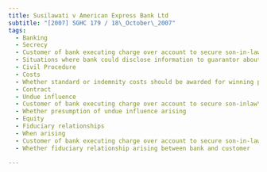 ```yaml
---
title: Susilawati v American Express Bank Ltd 
subtitle: "[2007] SGHC 179 / 18\_October\_2007"
tags:
  - Banking
  - Secrecy
  - Customer of bank executing charge over account to secure son-in-law\'s liabilities
  - Situations where bank could disclose information to guarantor about debtor\'s liabilities
  - Civil Procedure
  - Costs
  - Whether standard or indemnity costs should be awarded for winning party whose conduct not blameless
  - Contract
  - Undue influence
  - Customer of bank executing charge over account to secure son-inlaw\'s liabilities
  - Whether presumption of undue influence arising
  - Equity
  - Fiduciary relationships
  - When arising
  - Customer of bank executing charge over account to secure son-in-law\'s liabilities
  - Whether fiduciary relationship arising between bank and customer

---
```


